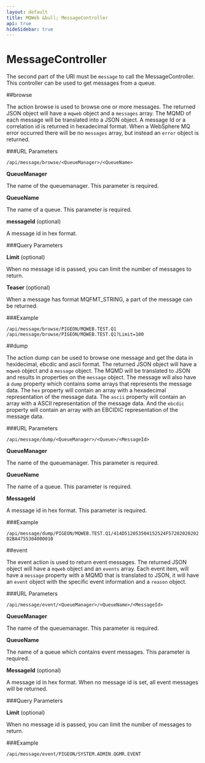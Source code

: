 ```yaml
---
layout: default
title: MQWeb &bull; MessageController
api: true
hideSidebar: true
---
```

MessageController
=================

The second part of the URI must be `message` to call the MessageController.
This controller can be used to get messages from a queue.

##browse

The action browse is used to browse one or more messages. The returned JSON object 
will have a `mqweb` object and a `messages` array.
The MQMD of each message will be translated into a JSON object. A message Id
or a correlation id is returned in hexadecimal format. When a WebSphere MQ 
error occurred there will be no `messages` array, but instead an `error` object 
is returned.

###URL Parameters

`/api/message/browse/<QueueManager>/<QueueName>`  

**QueueManager**
 
The name of the queuemanager. This parameter is required.

**QueueName**

The name of a queue. This parameter is required.

**messageId** (optional)
  
A message id in hex format.

###Query Parameters

**Limit** (optional)

When no message id is passed, you can limit the number of messages to return.

**Teaser** (optional)

When a message has format MQFMT_STRING, a part of the message can be returned.

###Example

`/api/message/browse/PIGEON/MQWEB.TEST.Q1`  
`/api/message/browse/PIGEON/MQWEB.TEST.Q1?Limit=100`

##dump

The action dump can be used to browse one message and get the data in hexidecimal,
ebcdic and ascii format.
The returned JSON object will have a `mqweb` object and a `message` object.
The MQMD will be translated to JSON and results in properties on the `message`
object. The message will also have a `dump` property which contains some arrays
that represents the message data. The `hex` property will contain an array with 
a hexadecimal representation of the message data. The `ascii` property will 
contain an array with a ASCII representation of the message data. And the 
`ebcdic` property will contain an array with an EBCIDIC representation of the 
message data. 

###URL Parameters

`/api/message/dump/<QueueManager>/<Queue>/<MessageId>`  

**QueueManager**
 
The name of the queuemanager. This parameter is required.

**QueueName**

The name of a queue. This parameter is required.
    
**MessageId**
  
A message id in hex format. This parameter is required.

###Example

`/api/message/dump/PIGEON/MQWEB.TEST.Q1/414D512053504152524F5720202020202BA4755304000010`  

##event

The event action is used to return event messages. The returned JSON object will 
have a `mqweb` object and an `events` array. Each event item, will have a `message` property 
with a MQMD that is translated to JSON, it will have an `event` object with the specific event 
information and a `reason` object.

###URL Parameters

`/api/message/event/<QueueManager>/<QueueName>/<MessageId>`  

**QueueManager**
 
The name of the queuemanager. This parameter is required.

**QueueName**

The name of a queue which contains event messages. This parameter is required.
    
**MessageId** (optional)
  
A message id in hex format. When no message id is set, all event messages will be returned.

###Query Parameters

**Limit** (optional)

When no message id is passed, you can limit the number of messages to return.

###Example

`/api/message/event/PIGEON/SYSTEM.ADMIN.QGMR.EVENT`  

